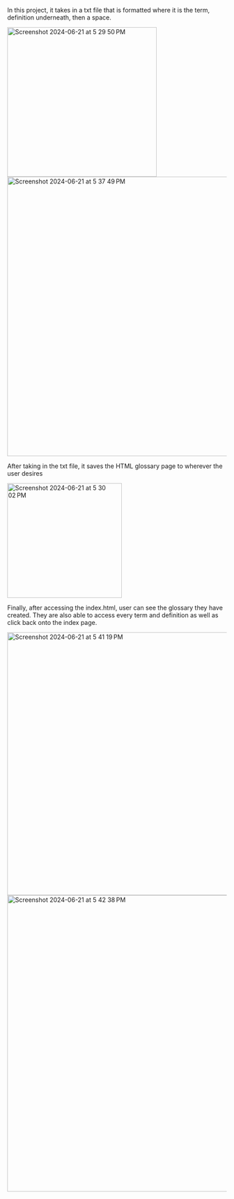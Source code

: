 In this project, it takes in a txt file that is formatted where it is the term, definition underneath, then a space.


<img width="343" alt="Screenshot 2024-06-21 at 5 29 50 PM" src="https://github.com/anthonytran22/GlossaryForCy/assets/171378313/a3b5fdad-9380-4b30-81e0-be8a6e07efe0">


<img width="641" alt="Screenshot 2024-06-21 at 5 37 49 PM" src="https://github.com/anthonytran22/GlossaryForCy/assets/171378313/805edf6c-4a19-4d62-8bce-316acc6ec688">



After taking in the txt file, it saves the HTML glossary page to wherever the user desires

<img width="263" alt="Screenshot 2024-06-21 at 5 30 02 PM" src="https://github.com/anthonytran22/GlossaryForCy/assets/171378313/43c38670-86d3-404b-bd40-5188a6ab18d9">


Finally, after accessing the index.html, user can see the glossary they have created. They are also able to access every term and definition as well as click back onto the index page.

<img width="603" alt="Screenshot 2024-06-21 at 5 41 19 PM" src="https://github.com/anthonytran22/GlossaryForCy/assets/171378313/e9344496-55e6-491d-9986-166e6f07e02c">

<img width="680" alt="Screenshot 2024-06-21 at 5 42 38 PM" src="https://github.com/anthonytran22/GlossaryForCy/assets/171378313/ad6bf63f-41cd-4483-a0ff-0d43b5071729">




